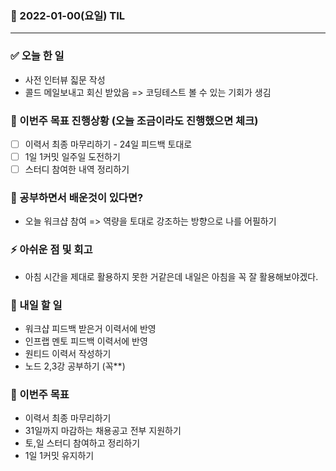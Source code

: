 ### 📆 2022-01-00(요일) TIL

---

### ✅ 오늘 한 일

- 사전 인터뷰 짋문 작성
- 콜드 메일보내고 회신 받았음 => 코딩테스트 볼 수 있는 기회가 생김

### 🐎 이번주 목표 진행상황 (오늘 조금이라도 진행했으면 체크)

- [ ] 이력서 최종 마무리하기 - 24일 피드백 토대로
- [ ] 1일 1커밋 일주일 도전하기
- [ ] 스터디 참여한 내역 정리하기

### 🤔 공부하면서 배운것이 있다면?

- 오늘 워크샵 참여 => 역량을 토대로 강조하는 방향으로 나를 어필하기

### ⚡ 아쉬운 점 및 회고

- 아침 시간을 제대로 활용하지 못한 거같은데 내일은 아침을 꼭 잘 활용해보야겠다.

### 🚀 내일 할 일

- 워크샵 피드백 받은거 이력서에 반영
- 인프랩 멘토 피드백 이력서에 반영
- 원티드 이력서 작성하기
- 노드 2,3강 공부하기 (꼭\*\*)

### 🎯 이번주 목표

- 이력서 최종 마무리하기
- 31일까지 마감하는 채용공고 전부 지원하기
- 토,일 스터디 참여하고 정리하기
- 1일 1커밋 유지하기

